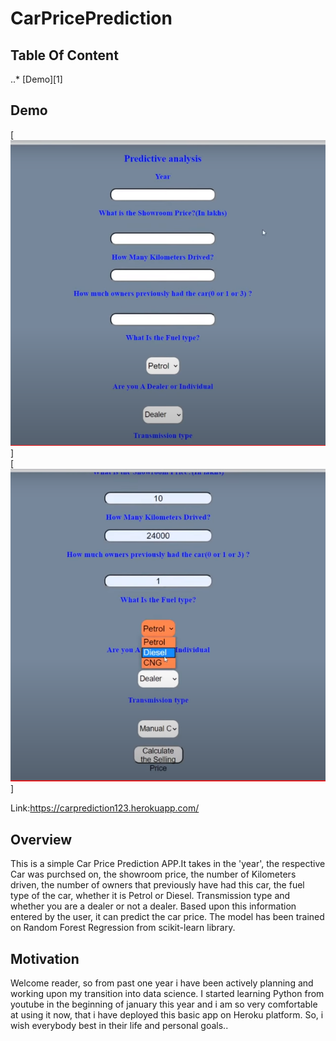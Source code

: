 # CarPricePrediction
## Table Of Content
..* [Demo][1]





## Demo
[![Front-End view of the app car prediction](https://github.com/hitesh0103/Images/blob/main/Screenshot%20(114).png "Outloook")]   
[![Front-End view of the app car prediction](https://github.com/hitesh0103/Images/blob/main/Screenshot%20(113).png "Outloook")] 

Link:<https://carprediction123.herokuapp.com/>

## Overview
This is a simple Car Price Prediction APP.It takes in the 'year', the respective Car was purchsed on, the showroom price, the number of Kilometers driven, the number of owners that previously have had this car, the fuel type of the car, whether it is Petrol or Diesel. Transmission type and whether you are a dealer or not a dealer. Based upon this information entered by the user, it can predict the car price. The model has been trained on Random Forest Regression from scikit-learn library.

## Motivation
Welcome reader, so from past one year i have been actively planning and working upon my transition into data science. I started learning Python from youtube in the beginning of january this year and i am so very comfortable at using it now, that i have deployed this basic app on Heroku platform. So, i wish everybody best in their life and personal goals..
